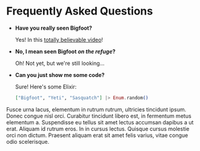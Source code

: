 # Frequently Asked Questions

- **Have you really seen Bigfoot?**

  Yes! In this [totally believable video](https://www.youtube.com/watch?v=v77ijOO8oAk)!

- **No, I mean seen Bigfoot *on the refuge*?**

  Oh! Not yet, but we're still looking...

- **Can you just show me some code?**

  Sure! Here's some Elixir:

  ```elixir
  ["Bigfoot", "Yeti", "Sasquatch"] |> Enum.random()
  ```
 Fusce urna lacus, elementum in rutrum rutrum, ultricies tincidunt ipsum. Donec congue nisl orci. Curabitur
 tincidunt libero est, in fermentum metus elementum a. Suspendisse eu tellus sit amet lectus accumsan
 dapibus a ut erat. Aliquam id rutrum eros. In in cursus lectus. Quisque cursus molestie orci non dictum.
 Praesent aliquam erat sit amet felis varius, vitae congue odio scelerisque.
